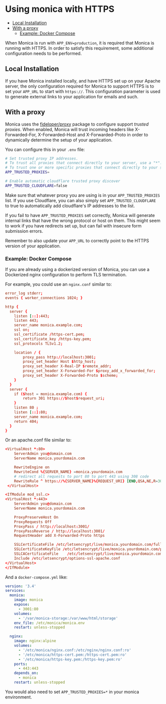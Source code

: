# Using monica with HTTPS <!-- omit in toc -->

- [Local Installation](#local-installation)
- [With a proxy](#with-a-proxy)
  - [Example: Docker Compose](#example-docker-compose)

When Monica is run with `APP_ENV=production`, it is required that Monica is running
with HTTPS. In order to satisfy this requirement, some additional configuration
needs to be performed.

## Local Installation

If you have Monica installed locally, and have HTTPS set up on your Apache server,
the only configuration required for Monica to support HTTPS is to set your `APP_URL`
to start with `https://`. This configuration parameter is used to generate external
links to your application for emails and such.

## With a proxy

Monica uses the [fideloper/proxy](https://packagist.org/packages/fideloper/proxy)
package to configure support *trusted proxies*. When enabled, Monica will trust
incoming headers like X-Forwarded-For, X-Forwarded-Host and X-Forwarded-Proto in
order to dynamically determine the setup of your application.

You can configure this in your `.env` file:

``` bash
# Set trusted proxy IP addresses.
# To trust all proxies that connect directly to your server, use a "*".
# To trust one or more specific proxies that connect directly to your server, use a comma separated list of IP addresses.
APP_TRUSTED_PROXIES=

# Enable automatic cloudflare trusted proxy discover
APP_TRUSTED_CLOUDFLARE=false
```

Make sure that whatever proxy you are using is in your `APP_TRUSTED_PROXIES` list.
If you use Cloudflare, you can also simply set `APP_TRUSTED_CLOUDFLARE` to true to
automatically add cloudflare's IP addresses to the list.

If you fail to have `APP_TRUSTED_PROXIES` set correctly, Monica will generate internal links that
have the wrong protocol or host on them. This might seem to work if you have redirects set up,
but can fail with insecure form submission errors.

Remember to also update your `APP_URL` to correctly point to the HTTPS version of your application.

### Example: Docker Compose

If you are already using a dockerized version of Monica, you can use a Dockerized nginx
configuration to perform TLS termination.

For example, you could use an `nginx.conf` similar to:

``` nginx.conf
error_log stderr;
events { worker_connections 1024; }

http {
  server {
    listen [::]:443;
    listen 443;
    server_name monica.example.com;
    ssl on;
    ssl_certificate /https-cert.pem;
    ssl_certificate_key /https-key.pem;
    ssl_protocols TLSv1.2;

    location / {
        proxy_pass http://localhost:3001;
        proxy_set_header Host $http_host;
        proxy_set_header X-Real-IP $remote_addr;
        proxy_set_header X-Forwarded-For $proxy_add_x_forwarded_for;
        proxy_set_header X-Forwarded-Proto $scheme;
    }
  }
  server {
    if ($host = monica.example.com) {
        return 301 https://$host$request_uri;
    }
	listen 80 ;
	listen [::]:80;
    server_name monica.example.com;
    return 404;
  }
}
```

Or an apache.conf file similar to:
```virtual-site.conf
<VirtualHost *:80>
    ServerAdmin you@domain.com 
    ServerName monica.yourdomain.com

    RewriteEngine on
    RewriteCond %{SERVER_NAME} =monica.yourdomain.com
    # redirect all requests to port 80 to port 443 using 308 code
    RewriteRule ^ https://%{SERVER_NAME}%{REQUEST_URI} [END,QSA,NE,R=308]
 </VirtualHost>
```

```virtual-site-ssl.conf
<IfModule mod_ssl.c>
<VirtualHost *:443>
    ServerAdmin you@domain.com
    ServerName monica.yourdomain.com

    ProxyPreserveHost On
    ProxyRequests Off
    ProxyPass / http://localhost:3001/
    ProxyPassReverse / http://localhost:3001/
    RequestHeader add X-Forwarded-Proto https

    SSLCertificateFile /etc/letsencrypt/live/monica.yourdomain.com/fullchain.pem
    SSLCertificateKeyFile /etc/letsencrypt/live/monica.yourdomain.com/privkey.pem
    SSLCACertificateFile    /etc/letsencrypt/live/monica.yourdomain.com/chain.pem
    Include /etc/letsencrypt/options-ssl-apache.conf
</VirtualHost>
</IfModule>
```

And a `docker-compose.yml` like:

``` yaml
version: '3.4'
services:
  monica:
    image: monica
    expose:
      - 3001:80
    volumes:
      - '/var/monica-storage:/var/www/html/storage'
    env_file: /etc/monica/monica.env
    restart: unless-stopped

  nginx:
    image: nginx:alpine
    volumes:
      - '/etc/monica/nginx.conf:/etc/nginx/nginx.conf:ro'
      - '/etc/monica/https-cert.pem:/https-cert.pem:ro'
      - '/etc/monica/https-key.pem:/https-key.pem:ro'
    ports:
      - 443:443
    depends_on:
      - monica
    restart: unless-stopped
```

You would also need to set `APP_TRUSTED_PROXIES=*` in your monica environment.
